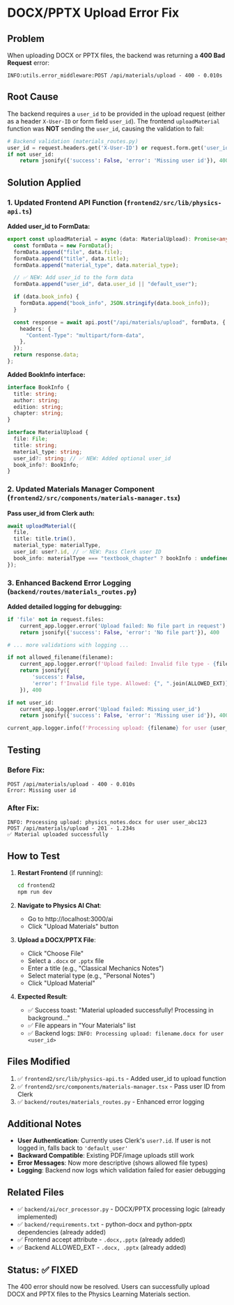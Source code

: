 # DOCX/PPTX Upload Error Fix

## Problem

When uploading DOCX or PPTX files, the backend was returning a **400 Bad Request** error:

```
INFO:utils.error_middleware:POST /api/materials/upload - 400 - 0.010s
```

## Root Cause

The backend requires a `user_id` to be provided in the upload request (either as a header `X-User-ID` or form field `user_id`). The frontend `uploadMaterial` function was **NOT** sending the `user_id`, causing the validation to fail:

```python
# Backend validation (materials_routes.py)
user_id = request.headers.get('X-User-ID') or request.form.get('user_id')
if not user_id:
    return jsonify({'success': False, 'error': 'Missing user id'}), 400
```

## Solution Applied

### 1. Updated Frontend API Function (`frontend2/src/lib/physics-api.ts`)

**Added user_id to FormData:**

```typescript
export const uploadMaterial = async (data: MaterialUpload): Promise<any> => {
  const formData = new FormData();
  formData.append("file", data.file);
  formData.append("title", data.title);
  formData.append("material_type", data.material_type);

  // ✅ NEW: Add user_id to the form data
  formData.append("user_id", data.user_id || "default_user");

  if (data.book_info) {
    formData.append("book_info", JSON.stringify(data.book_info));
  }

  const response = await api.post("/api/materials/upload", formData, {
    headers: {
      "Content-Type": "multipart/form-data",
    },
  });
  return response.data;
};
```

**Added BookInfo interface:**

```typescript
interface BookInfo {
  title: string;
  author: string;
  edition: string;
  chapter: string;
}

interface MaterialUpload {
  file: File;
  title: string;
  material_type: string;
  user_id?: string; // ✅ NEW: Added optional user_id
  book_info?: BookInfo;
}
```

### 2. Updated Materials Manager Component (`frontend2/src/components/materials-manager.tsx`)

**Pass user_id from Clerk auth:**

```typescript
await uploadMaterial({
  file,
  title: title.trim(),
  material_type: materialType,
  user_id: user?.id, // ✅ NEW: Pass Clerk user ID
  book_info: materialType === "textbook_chapter" ? bookInfo : undefined,
});
```

### 3. Enhanced Backend Error Logging (`backend/routes/materials_routes.py`)

**Added detailed logging for debugging:**

```python
if 'file' not in request.files:
    current_app.logger.error('Upload failed: No file part in request')
    return jsonify({'success': False, 'error': 'No file part'}), 400

# ... more validations with logging ...

if not allowed_filename(filename):
    current_app.logger.error(f'Upload failed: Invalid file type - {filename}')
    return jsonify({
        'success': False,
        'error': f'Invalid file type. Allowed: {", ".join(ALLOWED_EXT)}'
    }), 400

if not user_id:
    current_app.logger.error('Upload failed: Missing user_id')
    return jsonify({'success': False, 'error': 'Missing user id'}), 400

current_app.logger.info(f'Processing upload: {filename} for user {user_id}')
```

## Testing

### Before Fix:

```
POST /api/materials/upload - 400 - 0.010s
Error: Missing user id
```

### After Fix:

```
INFO: Processing upload: physics_notes.docx for user user_abc123
POST /api/materials/upload - 201 - 1.234s
✅ Material uploaded successfully
```

## How to Test

1. **Restart Frontend** (if running):

   ```bash
   cd frontend2
   npm run dev
   ```

2. **Navigate to Physics AI Chat**:

   - Go to http://localhost:3000/ai
   - Click "Upload Materials" button

3. **Upload a DOCX/PPTX File**:

   - Click "Choose File"
   - Select a `.docx` or `.pptx` file
   - Enter a title (e.g., "Classical Mechanics Notes")
   - Select material type (e.g., "Personal Notes")
   - Click "Upload Material"

4. **Expected Result**:
   - ✅ Success toast: "Material uploaded successfully! Processing in background..."
   - ✅ File appears in "Your Materials" list
   - ✅ Backend logs: `INFO: Processing upload: filename.docx for user <user_id>`

## Files Modified

1. ✅ `frontend2/src/lib/physics-api.ts` - Added user_id to upload function
2. ✅ `frontend2/src/components/materials-manager.tsx` - Pass user ID from Clerk
3. ✅ `backend/routes/materials_routes.py` - Enhanced error logging

## Additional Notes

- **User Authentication**: Currently uses Clerk's `user?.id`. If user is not logged in, falls back to `'default_user'`
- **Backward Compatible**: Existing PDF/image uploads still work
- **Error Messages**: Now more descriptive (shows allowed file types)
- **Logging**: Backend now logs which validation failed for easier debugging

## Related Files

- ✅ `backend/ai/ocr_processor.py` - DOCX/PPTX processing logic (already implemented)
- ✅ `backend/requirements.txt` - python-docx and python-pptx dependencies (already added)
- ✅ Frontend accept attribute - `.docx,.pptx` (already added)
- ✅ Backend ALLOWED_EXT - `.docx, .pptx` (already added)

## Status: ✅ FIXED

The 400 error should now be resolved. Users can successfully upload DOCX and PPTX files to the Physics Learning Materials section.
